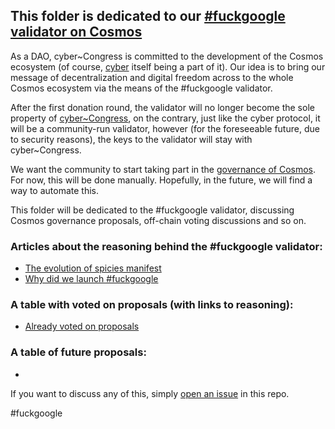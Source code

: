 ## This folder is dedicated to our [#fuckgoogle validator on Cosmos](https://cosmos.bigdipper.live/validator/cosmosvaloper1e859xaue4k2jzqw20cv6l7p3tmc378pc3k8g2u)

As a DAO, cyber~Congress is committed to the development of the Cosmos ecosystem (of course, [cyber](https://cyber.page/) itself being a part of it). Our idea is to bring our message of decentralization and digital freedom across to the whole Cosmos ecosystem via the means of
the #fuckgoogle validator.

After the first donation round, the validator will no longer become the sole property of [cyber~Congress](https://github.com/cybercongress/congress/blob/master/ecosystem/ELI-5%20FAQ.md#what-is-cybercongress), on the contrary, just like the cyber protocol, it will be a community-run validator, however (for the foreseeable future, due to security reasons), the keys to the validator will stay with
cyber~Congress. 

We want the community to start taking part in the [governance of Cosmos](https://hubble.figment.network/cosmos/chains/cosmoshub-3/governance). For now, this will be done manually. Hopefully, in the future, we will find a way to automate this. 

This folder will be dedicated to the #fuckgoogle validator, discussing Cosmos governance proposals, off-chain voting discussions and so on.

### Articles about the reasoning behind the #fuckgoogle validator:
- [The evolution of spicies manifest](https://github.com/cybercongress/congress/blob/master/README.md)
- [Why did we launch #fuckgoogle](https://forum.cosmos.network/t/we-have-launched-our-cosmos-fuckgoogle-validator-join-us-and-stake-our-reasons-for-doing-so-included/3060)

### A table with voted on proposals (with links to reasoning):
- [Already voted on proposals](https://github.com/cybercongress/congress/blob/master/ecosystem/cosmos/Already%20voted%20on%20Cosmos%20governance%20proposals.md)

### A table of future proposals:
-

If you want to discuss any of this, simply [open an issue](https://github.com/cybercongress/congress/issues) in this repo.

#fuckgoogle

